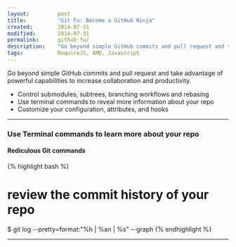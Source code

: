 ```yaml
---
layout:         post
title:          "Git Fu: Become a GitHub Ninja"
created:        2014-07-31
modified:       2014-07-31
permalink:      github-fu/
description:    "Go beyond simple GitHub commits and pull request and take advantage of powerful capabilities to increase collaboration and productivity."
tags:           RequireJS, AMD, Javascript
---
```


Go beyond simple GitHub commits and pull request and take advantage of powerful capabilities to increase collaboration and productivity.

* Control submodules, subtrees, branching workflows and rebasing
* Use terminal commands to reveal more information about your repo
* Customize your configuration, attributes, and hooks
<!--more-->

----------------

### Use Terminal commands to learn more about your repo

#### Rediculous Git commands

{% highlight bash %}
# review the commit history of your repo
$ git log --pretty=format:"%h | %an | %s" --graph
{% endhighlight %}

----------------